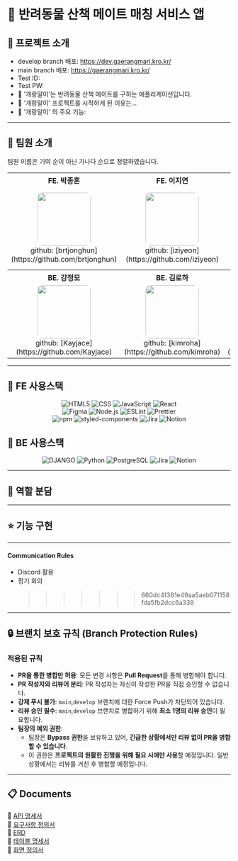 # :paw_prints: 반려동물 산책 메이트 매칭 서비스 앱

## :pencil: 프로젝트 소개

- develop branch 배포: https://dev.gaerangmari.kro.kr/
- main branch 배포: https://gaerangmari.kro.kr/
- Test ID:
- Test PW:
  <br/>
- :dog: '개랑말이'는 반려동물 산책 메이트를 구하는 애플리케이션입니다.<br/>
- :dog: '개랑말이' 프로젝트를 시작하게 된 이유는...
  <br/>
- :dog: '개랑말이' 의 주요 기능:

---

## 🐣 팀원 소개

팀원 이름은 기여 순이 아닌 가나다 순으로 정렬하였습니다.

<table align="center">
  <tr>
    <th>FE. 박종훈</th>
    <th>FE. 이지연</th>
    <th>FE. 최준원</th>
  </tr>
  <tr>
    <td align="center">
      <img src="https://github.com/brtjonghun.png" width="120" height="120" style="border-radius: 10px;"><br/>
      github: [brtjonghun](https://github.com/brtjonghun)
    </td>
    <td align="center">
      <img src="https://github.com/iziyeon.png" width="120" height="120" style="border-radius: 10px;"><br/>
      github: [iziyeon](https://github.com/iziyeon)
    </td>
    <td align="center">
      <img src="https://github.com/CHOI-JUNWON99.png" width="120" height="120" style="border-radius: 10px;"><br/>
      github: [CHOI-JUNWON99](https://github.com/CHOI-JUNWON99)
    </td>
  </tr>
  <tr>
    <th>BE. 강정모</th>
    <th>BE. 김로하</th>
    <th>BE. 이동혁</th>
  </tr>
  <tr>
    <td align="center">
      <img src="https://github.com/Kayjace.png" width="120" height="120" style="border-radius: 10px;"><br/>
      github: [Kayjace](https://github.com/Kayjace)
    </td>
    <td align="center">
      <img src="https://github.com/kimroha.png" width="120" height="120" style="border-radius: 10px;"><br/>
      github: [kimroha](https://github.com/kimroha)
    </td>
    <td align="center">
      <img src="https://github.com/leedongheauck.png" width="120" height="120" style="border-radius: 10px;"><br/>
      github: [leedongheauck](https://github.com/leedongheauck)
    </td>
  </tr>
</table>

---

## 🧰 FE 사용스택

<div align="center">

![HTML5](https://img.shields.io/badge/HTML5-E34F26?style=for-the-badge&logo=html5&logoColor=white)
![CSS](https://img.shields.io/badge/CSS-239120?&style=for-the-badge&logo=css3&logoColor=white)
![JavaScript](https://img.shields.io/badge/JavaScript-F7DF1E?style=for-the-badge&logo=JavaScript&logoColor=white)
![React](https://img.shields.io/badge/React-20232A?style=for-the-badge&logo=react&logoColor=61DAFB)
<br/>
![Figma](https://img.shields.io/badge/Figma-F24E1E?style=for-the-badge&logo=figma&logoColor=white)
![Node.js](https://img.shields.io/badge/Node.js-43853D?style=for-the-badge&logo=node.js&logoColor=white)
![ESLint](https://img.shields.io/badge/eslint-3A33D1?style=for-the-badge&logo=eslint&logoColor=white)
![Prettier](https://img.shields.io/badge/prettier-1A2C34?style=for-the-badge&logo=prettier&logoColor=F7BA3E)
<br/>
![npm](https://img.shields.io/badge/npm-CB3837?style=for-the-badge&logo=npm&logoColor=white)
![styled-components](https://img.shields.io/badge/styled--components-DB7093?style=for-the-badge&logo=styled-components&logoColor=white)
![Jira](https://img.shields.io/badge/Jira-0052CC?style=for-the-badge&logo=Jira&logoColor=white)
![Notion](https://img.shields.io/badge/Notion-%23000000.svg?style=for-the-badge&logo=notion&logoColor=white)

</div>

## 🧰 BE 사용스택

<div align="center">

![DJANGO](https://img.shields.io/badge/Django-092E20?style=for-the-badge&logo=django&logoColor=white)
![Python](https://img.shields.io/badge/Python-3776AB?style=for-the-badge&logo=python&logoColor=white)
![PostgreSQL](https://img.shields.io/badge/PostgreSQL-316192?style=for-the-badge&logo=postgresql&logoColor=white)
![Jira](https://img.shields.io/badge/Jira-0052CC?style=for-the-badge&logo=Jira&logoColor=white)
![Notion](https://img.shields.io/badge/Notion-%23000000.svg?style=for-the-badge&logo=notion&logoColor=white)

</div>

---

## 🐥 역할 분담

---

## ⭐️ 기능 구현

---

#### Communication Rules

- Discord 활용
- 정기 회의
  > > > > > > > 660dc4f381e49aa5aeb071158fda5fb2dcc6a339

---

## 🔒 브랜치 보호 규칙 (Branch Protection Rules)

### 적용된 규칙

- **PR을 통한 병합만 허용**: 모든 변경 사항은 **Pull Request**를 통해 병합해야 합니다.
- **PR 작성자와 리뷰어 분리**: PR 작성자는 자신이 작성한 PR을 직접 승인할 수 없습니다.
- **강제 푸시 불가**: `main`,`develop` 브랜치에 대한 Force Push가 차단되어 있습니다.
- **리뷰 승인 필수**: `main`,`develop` 브랜치로 병합하기 위해 **최소 1명의 리뷰 승인**이 필요합니다.
- **팀장의 예외 권한**:
  - 팀장은 **Bypass 권한**을 보유하고 있어, **긴급한 상황에서만 리뷰 없이 PR을 병합할 수 있습니다**.
  - 이 권한은 **프로젝트의 원활한 진행을 위해 필요 시에만 사용**할 예정입니다. 일반 상황에서는 리뷰를 거친 후 병합할 예정입니다.

---

## 📋 Documents

📜 [API 명세서](https://github.com/) <br/>
📜 [요구사항 정의서](https://github.com/) <br/>
📜 [ERD](https://github.com/) <br/>
📜 [테이블 명세서](https://github.com/) <br/>
📜 [화면 정의서](https://github.com/) <br/>
